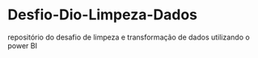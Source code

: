 # Desfio-Dio-Limpeza-Dados
repositório do desafio de limpeza e transformação de dados utilizando o power BI
